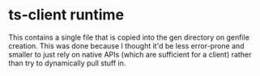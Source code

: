 # ts-client runtime

This contains a single file that is copied into the gen directory on genfile
creation. This was done because I thought it'd be less error-prone and smaller
to just rely on native APIs (which are sufficient for a client) rather than
try to dynamically pull stuff in.

